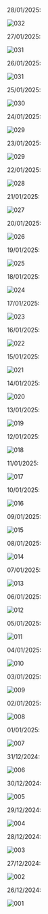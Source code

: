 28/01/2025:

![032](DevNotes/2025_01/2025_01_28.svg)

27/01/2025:

![031](DevNotes/2025_01/2025_01_27.svg)

26/01/2025:

![031](DevNotes/2025_01/2025_01_26_b.svg)

25/01/2025:

![030](DevNotes/2025_01/2025_01_25.svg)

24/01/2025:

![029](DevNotes/2025_01/2025_01_24.svg)

23/01/2025:

![029](DevNotes/2025_01/2025_01_23.svg)

22/01/2025:

![028](DevNotes/2025_01/2025_01_22.svg)

21/01/2025:

![027](DevNotes/2025_01/2025_01_21.svg)

20/01/2025:

![026](DevNotes/2025_01/2025_01_20.svg)

19/01/2025:

![025](DevNotes/2025_01/2025_01_19.svg)

18/01/2025:

![024](DevNotes/2025_01/2025_01_18.svg)

17/01/2025:

![023](DevNotes/2025_01/2025_01_17.svg)

16/01/2025:

![022](DevNotes/2025_01/2025_01_16.svg)

15/01/2025:

![021](DevNotes/2025_01/2025_01_15.svg)

14/01/2025:

![020](DevNotes/2025_01/2025_01_14.svg)

13/01/2025:

![019](DevNotes/2025_01/2025_01_13.svg)

12/01/2025:

![018](DevNotes/2025_01/2025_01_12.svg)

11/01/2025:

![017](DevNotes/2025_01/2025_01_11.svg)

10/01/2025:

![016](DevNotes/2025_01/2025_01_10.svg)

09/01/2025:

![015](DevNotes/2025_01/2025_01_09.svg)

08/01/2025:

![014](DevNotes/2025_01/2025_01_08.svg)

07/01/2025:

![013](DevNotes/2025_01/2025_01_07.svg)

06/01/2025:

![012](DevNotes/2025_01/2025_01_06.svg)

05/01/2025:

![011](DevNotes/2025_01/2025_01_05.svg)

04/01/2025:

![010](DevNotes/2025_01/2025_01_04.svg)

03/01/2025:

![009](DevNotes/2025_01/2025_01_03.svg)

02/01/2025:

![008](DevNotes/2025_01/2025_01_02.svg)

01/01/2025:

![007](DevNotes/2025_01/2025_01_01.svg)

31/12/2024:

![006](DevNotes/2024_12/2024_12_31.svg)

30/12/2024:

![005](DevNotes/2024_12/2024_12_30.svg)

29/12/2024:

![004](DevNotes/2024_12/2024_12_29.svg)

28/12/2024:

![003](DevNotes/2024_12/2024_12_28.svg)

27/12/2024:

![002](DevNotes/2024_12/2024_12_27.svg)

26/12/2024:

![001](DevNotes/2024_12/2024_12_26.svg)
